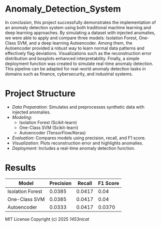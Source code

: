# Anomaly_Detection_System

In conclusion, this project successfully demonstrates the implementation of an anomaly detection system using both traditional machine learning and deep learning approaches. By simulating a dataset with injected anomalies, we were able to apply and compare three models: Isolation Forest, One-Class SVM, and a deep learning Autoencoder. Among them, the Autoencoder provided a robust way to learn normal data patterns and effectively flag deviations. Visualizations such as the reconstruction error distribution and boxplots enhanced interpretability. Finally, a simple deployment function was created to simulate real-time anomaly detection. This pipeline can be adapted for real-world anomaly detection tasks in domains such as finance, cybersecurity, and industrial systems.

# Project Structure

- *Data Preparation*: Simulates and preprocesses synthetic data with injected anomalies.
- *Modeling*:
  - Isolation Forest (Scikit-learn)
  - One-Class SVM (Scikit-learn)
  - Autoencoder (TensorFlow/Keras)
- *Evaluation*: Compares models using precision, recall, and F1 score.
- *Visualization*: Plots reconstruction error and highlights anomalies.
- *Deployment*: Includes a real-time anomaly detection function.

# Results

| Model            | Precision | Recall | F1 Score |
| ---------------- | --------- | ------ | -------- |
| Isolation Forest | 0.0385     | 0.0417  | 0.04 |
| One-Class SVM    | 0.0385     | 0.0417  | 0.04  |
| Autoencoder      | 0.0333     | 0.0417  | 0.0370 |


MIT License
Copyright (c) 2025 *1453nicat*
